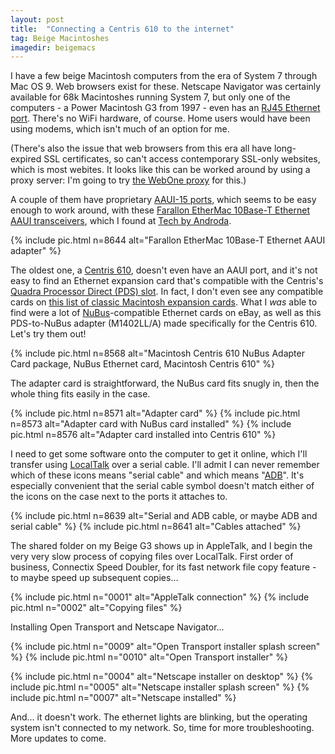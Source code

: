 ```yaml
---
layout: post
title:  "Connecting a Centris 610 to the internet"
tag: Beige Macintoshes
imagedir: beigemacs
---
```

I have a few beige Macintosh computers from the era of System 7 through Mac OS 9. Web browsers exist for these. Netscape Navigator was certainly available for 68k Macintoshes running System 7, but only one of the computers - a Power Macintosh G3 from 1997 - even has an [RJ45 Ethernet port](https://en.wikipedia.org/wiki/Modular_connector#8P8C). There's no WiFi hardware, of course. Home users would have been using modems, which isn't much of an option for me.

(There's also the issue that web browsers from this era all have long-expired SSL certificates, so can't access contemporary SSL-only websites, which is most webites. It looks like this can be worked around by using a proxy server: I'm going to try [the WebOne proxy](https://github.com/atauenis/webone) for this.)

A couple of them have proprietary [AAUI-15 ports](https://en.wikipedia.org/wiki/Apple_Attachment_Unit_Interface), which seems to be easy enough to work around, with these [Farallon EtherMac 10Base-T Ethernet AAUI transceivers](https://apple.fandom.com/wiki/EtherMac), which I found at [Tech by Androda](https://androda.work/product/farallon-pn512b-aaui-10-baset-ethernet-transceiver/). 

{% include pic.html n=8644 alt="Farallon EtherMac 10Base-T Ethernet AAUI adapter" %}

The oldest one, a [Centris 610](https://lowendmac.com/1993/centris-610/), doesn't even have an AAUI port, and it's not easy to find an Ethernet expansion card that's compatible with the Centris's [Quadra Processor Direct (PDS) slot](https://en.wikipedia.org/wiki/Processor_Direct_Slot#Quadra_PDS_(Motorola_68040)). In fact, I don't even see any compatible cards on [this list of classic Macintosh expansion cards](https://wiki.preterhuman.net/List_of_expansion_cards_for_Macintosh). What I *was* able to find were a lot of [NuBus](https://en.wikipedia.org/wiki/NuBus)-compatible Ethernet cards on eBay, as well as this PDS-to-NuBus adapter (M1402LL/A) made specifically for the Centris 610. Let's try them out!

{% include pic.html n=8568 alt="Macintosh Centris 610 NuBus Adapter Card package, NuBus Ethernet card, Macintosh Centris 610" %}

The adapter card is straightforward, the NuBus card fits snugly in, then the whole thing fits easily in the case.

{% include pic.html n=8571 alt="Adapter card" %}
{% include pic.html n=8573 alt="Adapter card with NuBus card installed" %}
{% include pic.html n=8576 alt="Adapter card installed into Centris 610" %}

I need to get some software onto the computer to get it online, which I'll transfer using [LocalTalk](https://en.wikipedia.org/wiki/LocalTalk) over a serial cable. I'll admit I can never remember which of these icons means "serial cable" and which means "[ADB](https://en.wikipedia.org/wiki/Apple_Desktop_Bus)". It's especially convenient that the serial cable symbol doesn't match either of the icons on the case next to the ports it attaches to.

{% include pic.html n=8639 alt="Serial and ADB cable, or maybe ADB and serial cable" %}
{% include pic.html n=8641 alt="Cables attached" %}

The shared folder on my Beige G3 shows up in AppleTalk, and I begin the very very slow process of copying files over LocalTalk. First order of business, Connectix Speed Doubler, for its fast network file copy feature - to maybe speed up subsequent copies...

{% include pic.html n="0001" alt="AppleTalk connection" %}
{% include pic.html n="0002" alt="Copying files" %}

Installing Open Transport and Netscape Navigator...

{% include pic.html n="0009" alt="Open Transport installer splash screen" %}
{% include pic.html n="0010" alt="Open Transport installer" %}

{% include pic.html n="0004" alt="Netscape installer on desktop" %}
{% include pic.html n="0005" alt="Netscape installer splash screen" %}
{% include pic.html n="0007" alt="Netscape installed" %}

And... it doesn't work. The ethernet lights are blinking, but the operating system isn't connected to my network. So, time for more troubleshooting. More updates to come.